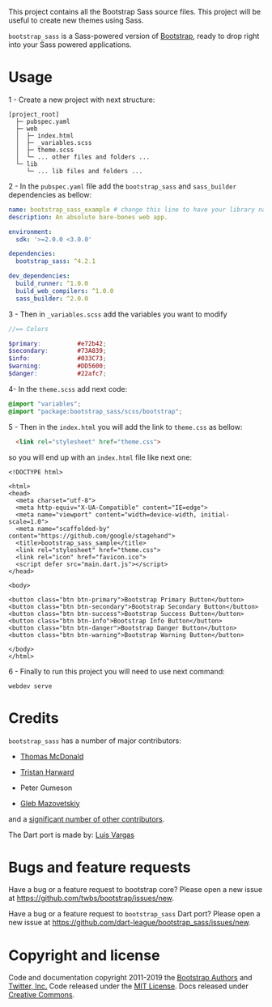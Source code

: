 This project contains all the Bootstrap Sass source files. This project
will be useful to create new themes using Sass.

`bootstrap_sass` is a Sass-powered version of
[Bootstrap](<https://github.com/twbs/bootstrap>), ready to drop right
into your Sass powered applications.

# Usage

1 - Create a new project with next structure:

    [project_root]
      ├─ pubspec.yaml
      ├─ web
      │  ├─ index.html
      │  ├─ _variables.scss
      │  ├─ theme.scss
      │  └─ ... other files and folders ...
      └─ lib
         └─ ... lib files and folders ...

2 - In the `pubspec.yaml` file add the `bootstrap_sass` and
`sass_builder` dependencies as
bellow:

``` yaml
name: bootstrap_sass_example # change this line to have your library name
description: An absolute bare-bones web app.

environment:
  sdk: '>=2.0.0 <3.0.0'

dependencies:
  bootstrap_sass: ^4.2.1

dev_dependencies:
  build_runner: ^1.0.0
  build_web_compilers: ^1.0.0
  sass_builder: ^2.0.0
```

3 - Then in `_variables.scss` add the variables you want to modify

``` scss
//== Colors

$primary:          #e72b42;
$secondary:        #73A839;
$info:             #033C73;
$warning:          #DD5600;
$danger:           #22afc7;
```

4- In the `theme.scss` add next code:

``` scss
@import "variables";
@import "package:bootstrap_sass/scss/bootstrap";
```

5 - Then in the `index.html` you will add the link to `theme.css` as
bellow:

``` html
  <link rel="stylesheet" href="theme.css">
```

so you will end up with an `index.html` file like next one:

    <!DOCTYPE html>
    
    <html>
    <head>
      <meta charset="utf-8">
      <meta http-equiv="X-UA-Compatible" content="IE=edge">
      <meta name="viewport" content="width=device-width, initial-scale=1.0">
      <meta name="scaffolded-by" content="https://github.com/google/stagehand">
      <title>bootstrap_sass_sample</title>
      <link rel="stylesheet" href="theme.css">
      <link rel="icon" href="favicon.ico">
      <script defer src="main.dart.js"></script>
    </head>
    
    <body>
    
    <button class="btn btn-primary">Bootstrap Primary Button</button>
    <button class="btn btn-secondary">Bootstrap Secondary Button</button>
    <button class="btn btn-success">Bootstrap Success Button</button>
    <button class="btn btn-info">Bootstrap Info Button</button>
    <button class="btn btn-danger">Bootstrap Danger Button</button>
    <button class="btn btn-warning">Bootstrap Warning Button</button>
    
    </body>
    </html>

6 - Finally to run this project you will need to use next command:

    webdev serve

# Credits

`bootstrap_sass` has a number of major contributors:

  - [Thomas McDonald](https://twitter.com/thomasmcdonald_)

  - [Tristan Harward](http://www.trisweb.com)

  - Peter Gumeson

  - [Gleb Mazovetskiy](https://github.com/glebm)

and a [significant number of other contributors](https://github.com/dart-league/bootstrap_sass/graphs/contributors).

The Dart port is made by: [Luis Vargas](https://github.com/luisvt)

# Bugs and feature requests

Have a bug or a feature request to bootstrap core? Please open a new
issue at <https://github.com/twbs/bootstrap/issues/new>.

Have a bug or a feature request to `bootstrap_sass` Dart port? Please
open a new issue at
<https://github.com/dart-league/bootstrap_sass/issues/new>.

# Copyright and license

Code and documentation copyright 2011-2019 the [Bootstrap
Authors](https://github.com/twbs/bootstrap/graphs/contributors) and
[Twitter, Inc.](https://twitter.com) Code released under the [MIT
License](https://github.com/twbs/bootstrap/blob/master/LICENSE). Docs
released under [Creative
Commons](https://github.com/twbs/bootstrap/blob/master/docs/LICENSE).
